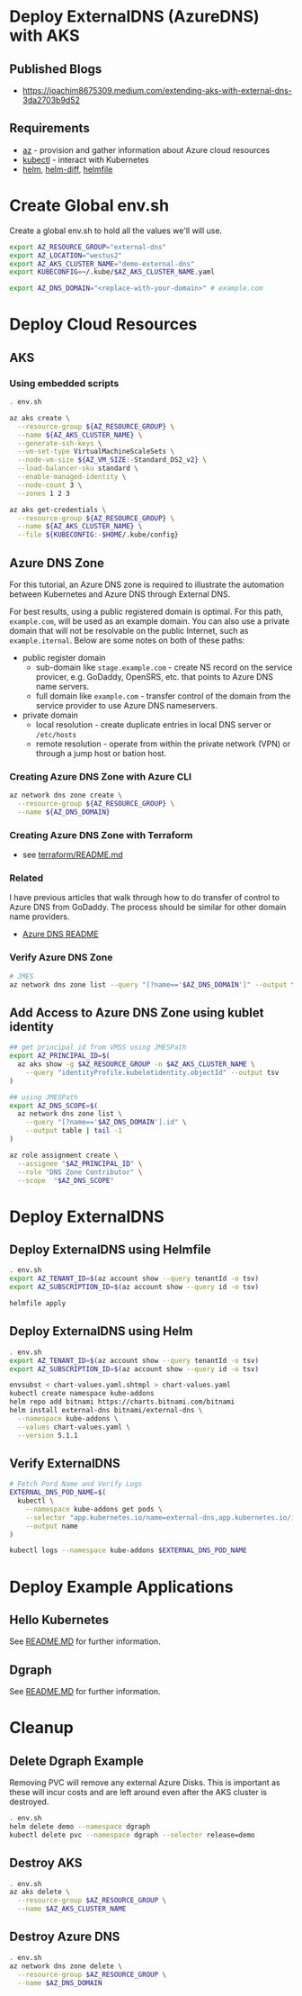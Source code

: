 # Deploy ExternalDNS (AzureDNS) with AKS

## Published Blogs

  * https://joachim8675309.medium.com/extending-aks-with-external-dns-3da2703b9d52

## Requirements

  * [az](https://docs.microsoft.com/cli/azure/install-azure-cli) - provision and gather information about Azure cloud resources
  * [kubectl](https://kubernetes.io/docs/tasks/tools/) - interact with Kubernetes
  * [helm](https://helm.sh/docs/intro/install/), [helm-diff](https://github.com/databus23/helm-diff), [helmfile](https://github.com/roboll/helmfile)

# Create Global env.sh

Create a global env.sh to hold  all the values  we'll will use.

```bash
export AZ_RESOURCE_GROUP="external-dns"
export AZ_LOCATION="westus2"
export AZ_AKS_CLUSTER_NAME="demo-external-dns"
export KUBECONFIG=~/.kube/$AZ_AKS_CLUSTER_NAME.yaml

export AZ_DNS_DOMAIN="<replace-with-your-domain>" # example.com
```

# Deploy Cloud Resources

## AKS

### Using embedded scripts

```bash
. env.sh

az aks create \
  --resource-group ${AZ_RESOURCE_GROUP} \
  --name ${AZ_AKS_CLUSTER_NAME} \
  --generate-ssh-keys \
  --vm-set-type VirtualMachineScaleSets \
  --node-vm-size ${AZ_VM_SIZE:-Standard_DS2_v2} \
  --load-balancer-sku standard \
  --enable-managed-identity \
  --node-count 3 \
  --zones 1 2 3

az aks get-credentials \
  --resource-group ${AZ_RESOURCE_GROUP} \
  --name ${AZ_AKS_CLUSTER_NAME} \
  --file ${KUBECONFIG:-$HOME/.kube/config}
```

## Azure DNS Zone

For this tutorial, an Azure DNS zone is required to illustrate the automation between Kubernetes and Azure DNS through External DNS.

For best results, using a public registered domain is optimal.  For this path, `example.com`, will be used as an example domain.  You can also use a private domain that will not be resolvable on the public Internet, such as `example.iternal`.  Below are some notes on both of these paths:

* public register domain
  * sub-domain like `stage.example.com` - create NS record on the service provicer, e.g. GoDaddy, OpenSRS, etc. that points to Azure DNS name servers.
  * full domain like `example.com` - transfer control of the domain from the service provider to use Azure DNS nameservers.
* private domain
  * local resolution - create duplicate entries in local DNS server or `/etc/hosts`
  * remote resolution - operate from within the private network (VPN) or through a jump host or bation host.


### Creating Azure DNS Zone with Azure CLI


```bash
az network dns zone create \
  --resource-group ${AZ_RESOURCE_GROUP} \
  --name ${AZ_DNS_DOMAIN}
```

### Creating Azure DNS Zone with Terraform

* see [terraform/README.md](./terraform/README.md)

### Related

I have previous articles that walk through how to do transfer of control to Azure DNS from GoDaddy.  The process should be similar for other domain name providers.

* [Azure DNS README](../../../../azure/azure_dns/README.md)

### Verify Azure DNS Zone

```bash
# JMES
az network dns zone list --query "[?name=='$AZ_DNS_DOMAIN']" --output table
```

## Add Access to Azure DNS Zone using kublet identity

```bash
## get principal id from VMSS using JMESPath
export AZ_PRINCIPAL_ID=$(
  az aks show -g $AZ_RESOURCE_GROUP -n $AZ_AKS_CLUSTER_NAME \
    --query "identityProfile.kubeletidentity.objectId" --output tsv
)

## using JMESPath
export AZ_DNS_SCOPE=$(
  az network dns zone list \
    --query "[?name=='$AZ_DNS_DOMAIN'].id" \
    --output table | tail -1
)

az role assignment create \
  --assignee "$AZ_PRINCIPAL_ID" \
  --role "DNS Zone Contributor" \
  --scope  "$AZ_DNS_SCOPE"
```

# Deploy ExternalDNS

## Deploy ExternalDNS using Helmfile

```bash
. env.sh
export AZ_TENANT_ID=$(az account show --query tenantId -o tsv)
export AZ_SUBSCRIPTION_ID=$(az account show --query id -o tsv)

helmfile apply
```

## Deploy ExternalDNS using Helm

```bash
. env.sh
export AZ_TENANT_ID=$(az account show --query tenantId -o tsv)
export AZ_SUBSCRIPTION_ID=$(az account show --query id -o tsv)

envsubst < chart-values.yaml.shtmpl > chart-values.yaml
kubectl create namespace kube-addons
helm repo add bitnami https://charts.bitnami.com/bitnami
helm install external-dns bitnami/external-dns \
  --namespace kube-addons \
  --values chart-values.yaml \
  --version 5.1.1
```

##  Verify ExternalDNS

```bash
# Fetch Pord Name and Verify Logs
EXTERNAL_DNS_POD_NAME=$(
  kubectl \
    --namespace kube-addons get pods \
    --selector "app.kubernetes.io/name=external-dns,app.kubernetes.io/instance=external-dns" \
    --output name
)

kubectl logs --namespace kube-addons $EXTERNAL_DNS_POD_NAME
```

# Deploy Example Applications

## Hello Kubernetes

See [README.MD](examples/hello/README.md) for further information.


## Dgraph

See [README.MD](examples/dgraph/README.md) for further information.

# Cleanup

## Delete Dgraph Example

Removing PVC will remove any external Azure Disks.  This is important as these will incur costs and are left around even after the AKS cluster is destroyed.

```bash
. env.sh
helm delete demo --namespace dgraph
kubectl delete pvc --namespace dgraph --selector release=demo
```

## Destroy AKS

```bash
. env.sh
az aks delete \
  --resource-group $AZ_RESOURCE_GROUP \
  --name $AZ_AKS_CLUSTER_NAME
```

## Destroy Azure DNS

```bash
. env.sh
az network dns zone delete \
  --resource-group $AZ_RESOURCE_GROUP \
  --name $AZ_DNS_DOMAIN
```
